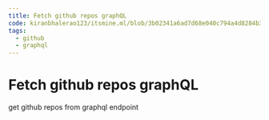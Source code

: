 ```yaml
---
title: Fetch github repos graphQL
code: kiranbhalerao123/itsmine.ml/blob/3b02341a6ad7d68e040c794a4d8284b344c01c33/src/netlify_lambda/getrepos.js
tags: 
  - github
  - graphql
---
```


# Fetch github repos graphQL

get github repos from graphql endpoint 
